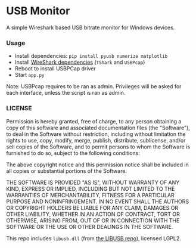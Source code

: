 # USB Monitor

A simple Wireshark based USB bitrate monitor for Windows devices.

### Usage

- Install dependencies: `pip install pyusb numerize matplotlib`
- Install [WireShark dependencies](https://www.wireshark.org/download.html) (`TShark` and `USBPcap`)
- Reboot to install USBPCap driver
- Start `app.py`

Note: USBPcap requires to be ran as admin. Privileges will be asked for each interface, unless the script is ran as admin.

### LICENSE

Permission is hereby granted, free of charge, to any person obtaining a copy
of this software and associated documentation files (the "Software"), to deal
in the Software without restriction, including without limitation the rights
to use, copy, modify, merge, publish, distribute, sublicense, and/or sell
copies of the Software, and to permit persons to whom the Software is
furnished to do so, subject to the following conditions:

The above copyright notice and this permission notice shall be included in all
copies or substantial portions of the Software.

THE SOFTWARE IS PROVIDED "AS IS", WITHOUT WARRANTY OF ANY KIND, EXPRESS OR
IMPLIED, INCLUDING BUT NOT LIMITED TO THE WARRANTIES OF MERCHANTABILITY,
FITNESS FOR A PARTICULAR PURPOSE AND NONINFRINGEMENT. IN NO EVENT SHALL THE
AUTHORS OR COPYRIGHT HOLDERS BE LIABLE FOR ANY CLAIM, DAMAGES OR OTHER
LIABILITY, WHETHER IN AN ACTION OF CONTRACT, TORT OR OTHERWISE, ARISING FROM,
OUT OF OR IN CONNECTION WITH THE SOFTWARE OR THE USE OR OTHER DEALINGS IN THE
SOFTWARE.

This repo includes `libusb.dll` (from [the LIBUSB repo](https://github.com/libusb/libusb/releases)), licensed LGPL2.